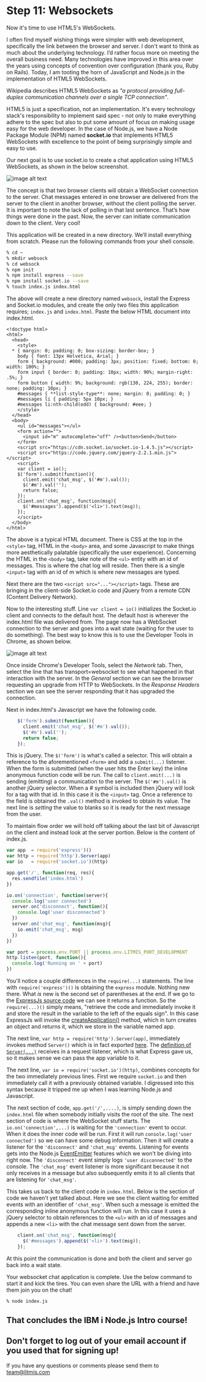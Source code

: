 # Step 11: Websockets

Now it's time to use HTML5's WebSockets.

I often find myself wishing things were simpler with web development, specifically the link between the browser and server. I don't want to think as much about the underlying technology. I’d rather focus more on meeting the overall business need. Many technologies have improved in this area over the years using concepts of convention over configuration \(thank you, Ruby on Rails\). Today, I am tooting the horn of JavaScript and Node.js in the implementation of HTML5 WebSockets.

Wikipedia describes HTML5 WebSockets as _"a protocol providing full-duplex communication channels over a single TCP connection"_.

HTML5 is just a specification, not an implementation. It's every technology stack's responsibility to implement said spec - not only to make everything adhere to the spec but also to put some amount of focus on making usage easy for the web developer. In the case of Node.js, we have a Node Package Module \(NPM\) named **socket.io** that implements HTML5 WebSockets with excellence to the point of being surprisingly simple and easy to use.

Our next goal is to use socket.io to create a chat application using HTML5 WebSockets, as shown in the below screenshot.

![image alt text](.gitbook/assets/image_22.png)

The concept is that two browser clients will obtain a WebSocket connection to the server. Chat messages entered in one browser are delivered from the server to the client in another browser, without the client polling the server. It is important to note the lack of polling in that last sentence. That’s how things were done in the past. Now, the server can initiate communication down to the client. Very cool!

This application will be created in a new directory. We’ll install everything from scratch. Please run the following commands from your shell console.

```bash
% cd ~
% mkdir websock
% cd websock
% npm init
% npm install express --save
% npm install socket.io --save
% touch index.js index.html
```

The above will create a new directory named `websock`, install the Express and Socket.io modules, and create the only two files this application requires; `index.js` and `index.html`. Paste the below HTML document into index.html.

```markup
<!doctype html>
<html>
  <head>
    <style>
  * { margin: 0; padding: 0; box-sizing: border-box; }
    body { font: 13px Helvetica, Arial; }
    form { background: #000; padding: 3px; position: fixed; bottom: 0; width: 100%; }
    form input { border: 0; padding: 10px; width: 90%; margin-right: .5%; }
    form button { width: 9%; background: rgb(130, 224, 255); border: none; padding: 10px; }
    #messages { **list-style-type**: none; margin: 0; padding: 0; }
    #messages li { padding: 5px 10px; }
    #messages li:nth-child(odd) { background: #eee; }
    </style>
  </head>
  <body>
    <ul id="messages"></ul>
    <form action="">
      <input id="m" autocomplete="off" /><button>Send</button>
    </form>
    <script src="https://cdn.socket.io/socket.io-1.4.5.js"></script>
    <script src="https://code.jquery.com/jquery-2.2.1.min.js"></script>
    <script>
    var client = io();
    $('form').submit(function(){
      client.emit('chat_msg', $('#m').val());
      $('#m').val('');
      return false;
    });
    client.on('chat_msg', function(msg){
      $('#messages').append($('<li>').text(msg));
    });
    </script>
  </body>
</html>
```

The above is a typical HTML document. There is CSS at the top in the `<style>` tag, HTML in the `<body>` area, and some Javascript to make things more aesthetically palatable \(specifically the user experience\). Concerning the HTML in the `<body>` tag, take note of the `<ul>` entity with an id of messages. This is where the chat log will reside. Then there is a single `<input>` tag with an id of m which is where new messages are typed.

Next there are the two `<script src="..."></script>` tags. These are bringing in the client-side Socket.io code and jQuery from a remote CDN \(Content Delivery Network\).

Now to the interesting stuff. Line `var client = io()` initializes the Socket.io client and connects to the default host. The default host is wherever the index.html file was delivered from. The page now has a WebSocket connection to the server and goes into a wait state \(waiting for the user to do something\). The best way to know this is to use the Developer Tools in Chrome, as shown below.

![image alt text](.gitbook/assets/image_23.png)

Once inside Chrome's Developer Tools, select the _Network_ tab. Then, select the line that has transport=websocket to see what happened in that interaction with the server. In the _General_ section we can see the browser requesting an upgrade from HTTP to WebSockets. In the _Response Headers_ section we can see the server responding that it has upgraded the connection.

Next in index.html's Javascript we have the following code.

```javascript
    $('form').submit(function(){
      client.emit('chat_msg', $('#m').val());
      $('#m').val('');
      return false;
    });
```

This is jQuery. The `$('form')` is what's called a selector. This will obtain a reference to the aforementioned `<form>` and add a `submit(...)` listener. When the form is submitted \(when the user hits the Enter key\) the inline anonymous function code will be run. The call to `client.emit(...)` is sending \(emitting\) a communication to the server. The `$('#m').val()` is another jQuery selector. When a \# symbol is included then jQuery will look for a tag with that id. In this case it is the `<input>` tag. Once a reference to the field is obtained the `.val()` method is invoked to obtain its value. The next line is _setting_ the value to blanks so it is ready for the next message from the user.

To maintain flow order we will hold off talking about the last bit of Javascript on the client and instead look at the server portion. Below is the content of index.js. 

```javascript
var app  = require('express')()
var http = require('http').Server(app)
var io   = require('socket.io')(http)

app.get('/', function(req, res){
  res.sendfile('index.html')
})

io.on('connection', function(server){
  console.log('user connected')
  server.on('disconnect', function(){
    console.log('user disconnected')
  })
  server.on('chat_msg', function(msg){
    io.emit('chat_msg', msg)
  })
})

var port = process.env.PORT || process.env.LITMIS_PORT_DEVELOPMENT
http.listen(port, function(){
  console.log('Running on ' + port)
})
```

You'll notice a couple differences in the `require(...)` statements. The line with `require('express')()` is obtaining the `express` module. Nothing new there. What _is_ new is the second set of parentheses at the end. If we go to the [ExpressJs source code](https://github.com/expressjs/express/blob/master/lib/express.js#L27) we can see it returns a function. So the `require(...)()` simply means, "retrieve the code and immediately invoke it and store the result in the variable to the left of the equals sign". In this case ExpressJs will invoke the [createApplication\(\)](https://github.com/expressjs/express/blob/master/lib/express.js#L36) method, which in turn creates an object and returns it, which we store in the variable named app.

The next line, `var http = require('http').Server(app)`, immediately invokes method `Server()` which is in fact exported [here](https://github.com/nodejs/node/blob/master/lib/_http_server.js#L254). The [definition of ](https://github.com/nodejs/node/blob/master/lib/_http_server.js#L222)[`Server(...)`](https://github.com/nodejs/node/blob/master/lib/_http_server.js#L222) receives in a request listener, which is what Express gave us, so it makes sense we can pass the app variable to it.

The next line, `var io = require('socket.io')(http)`, combines concepts for the two immediately previous lines. First we require `socket.io` and then immediately call it with a previously obtained variable. I digressed into this syntax because it tripped me up when I was learning Node.js and Javascript.

The next section of code, `app.get('/',....)`, is simply sending down the `index.html` file when somebody initially visits the root of the site. The next section of code is where the WebSocket stuff starts. The `io.on('connection',...)` is waiting for the `'connection'` event to occur. When it does the inner code will be run. First it will run `console.log('user connected')` so we can have some debug information. Then it will create a listener for the `'disconnect'` and `'chat_msg'` events. Listening for events gets into the Node.js [EventEmitter](https://nodejs.org/api/events.html) features which we won't be diving into right now. The `'disconnect'` event simply logs `'user disconnected'` to the console. The `'chat_msg'` event listener is more significant because it not only receives in a message but also subsequently emits it to all clients that are listening for `'chat_msg'`.

This takes us back to the client code in `index.html`. Below is the section of code we haven't yet talked about. Here we see the client waiting for emitted events with an identifier of `'chat_msg'`. When such a message is emitted the corresponding inline anonymous function will run. In this case it uses a jQuery selector to obtain references to the `<ul>` with an id of messages and appends a new `<li>` with the chat message sent down from the server.

```javascript
    client.on('chat_msg', function(msg){
      $('#messages').append($('<li>').text(msg));
    });
```

At this point the communication is done and both the client and server go back into a wait state.

Your websocket chat application is complete. Use the below command to start it and kick the tires. You can even share the URL with a friend and have them join you on the chat!

```bash
% node index.js
```

## That concludes the IBM i Node.js Intro course!

## Don't forget to log out of your email account if you used that for signing up!

If you have any questions or comments please send them to [team@litmis.com](mailto:team@litmis.com)

